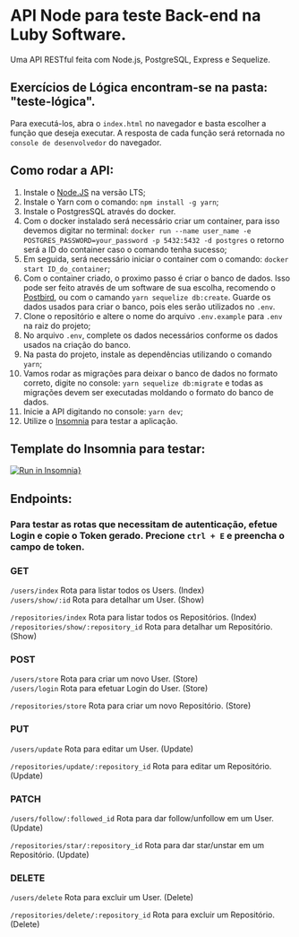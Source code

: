 # API Node para teste Back-end na Luby Software.

Uma API RESTful feita com Node.js, PostgreSQL, Express e Sequelize.

## Exercícios de Lógica encontram-se na pasta: "teste-lógica".

Para executá-los, abra o `index.html` no navegador e basta escolher a função que deseja executar. A resposta de cada função será retornada no `console de desenvolvedor` do navegador.

## Como rodar a API:

1. Instale o [Node.JS](https://nodejs.org/en/) na versão LTS;
2. Instale o Yarn com o comando: `npm install -g yarn`;
3. Instale o PostgresSQL através do docker.
4. Com o docker instalado será necessário criar um container, para isso devemos digitar no terminal:
`docker run --name user_name -e POSTGRES_PASSWORD=your_password -p 5432:5432 -d postgres`
o retorno será a ID do container caso o comando tenha sucesso;
5. Em seguida, será necessário iniciar o container com o comando: `docker start ID_do_container`;
6. Com o container criado, o proximo passo é criar o banco de dados. Isso pode ser feito através de um software de sua escolha, recomendo o [Postbird](https://www.electronjs.org/apps/postbird), ou com o camando `yarn sequelize db:create`. Guarde os dados usados para criar o banco, pois eles serão utilizados no `.env`.
7. Clone o repositório e altere o nome do arquivo `.env.example` para `.env` na raiz do projeto;
8. No arquivo `.env`, complete os dados necessários conforme os dados usados na criação do banco.
9. Na pasta do projeto, instale as dependências utilizando o comando `yarn`;
10. Vamos rodar as migrações para deixar o banco de dados no formato correto, digite no console:
 `yarn sequelize db:migrate` e todas as migrações devem ser executadas moldando o formato do banco de dados.
11. Inicie a API digitando no console: `yarn dev`;
12. Utilize o [Insomnia](https://insomnia.rest/download) para testar a aplicação.

## Template do Insomnia para testar:

[![Run in Insomnia}](https://insomnia.rest/images/run.svg)](https://insomnia.rest/run/?label=API%20Luby%20Software%20Gabriel%20Timm&uri=https%3A%2F%2Fgithub.com%2Fgstimm%2Fteste-luby-software%2Fblob%2Fmain%2FInsomnia_2021-04-30)

## Endpoints:

### Para testar as rotas que necessitam de autenticação, efetue Login e copie o Token gerado. Precione `ctrl + E` e preencha o campo de token.

### GET

`/users/index` Rota para listar todos os Users. (Index) <br/>
`/users/show/:id` Rota para detalhar um User. (Show) <br/>

`/repositories/index` Rota para listar todos os Repositórios. (Index) <br/>
`/repositories/show/:repository_id` Rota para detalhar um Repositório. (Show) <br/>


### POST

`/users/store` Rota para criar um novo User. (Store) <br/>
`/users/login` Rota para efetuar Login do User. (Store) <br/>

`/repositories/store` Rota para criar um novo Repositório. (Store) <br/>


### PUT

`/users/update` Rota para editar um User. (Update) <br/>

`/repositories/update/:repository_id` Rota para editar um Repositório. (Update) <br/>


### PATCH

`/users/follow/:followed_id` Rota para dar follow/unfollow em um User. (Update) <br/>

`/repositories/star/:repository_id` Rota para dar star/unstar em um Repositório. (Update) <br/>


### DELETE

`/users/delete` Rota para excluir um User. (Delete) <br/>

`/repositories/delete/:repository_id` Rota para excluir um Repositório. (Delete) <br/>

